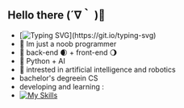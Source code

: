 ## Hello there (´∇｀ )👋 
- [![Typing SVG](https://readme-typing-svg.demolab.com?font=Fira+Code&pause=1000&width=435&lines="+Hello+world+")](https://git.io/typing-svg)
 - 🎃 Im just a noob programmer 
 - 🔵 back-end 🌒 + front-end 🌖
 - 🐍 Python + AI
 - 🧬 intrested in artificial intelligence and robotics
 - bachelor's degreein CS
 - developing and learning :
 - [![My Skills](https://skillicons.dev/icons?i=py,cpp,cs,c,mysql,java,php,wordpress)](https://skillicons.dev)
 
 
<!--
**Bita404/Bita404** is a ✨ _special_ ✨ repository because its `README.md` (this file) appears on your GitHub profile.

Here are some ideas to get you started:

- 🔭 I’m currently working on ...
- 🌱 I’m currently learning ...
- 👯 I’m looking to collaborate on ...
- 🤔 I’m looking for help with ...
- 💬 Ask me about ...
- 📫 How to reach me: ...
- 😄 Pronouns: ...
- ⚡ Fun fact: ...
-->
